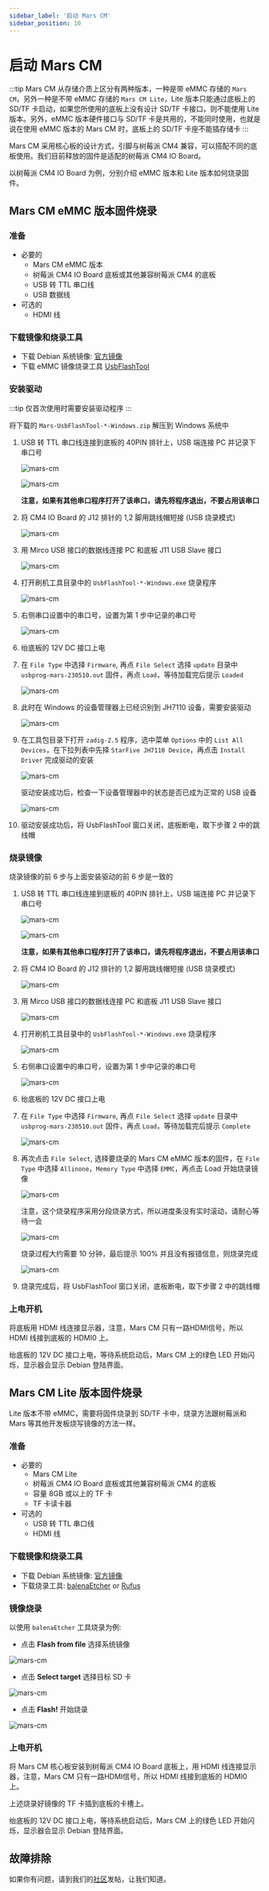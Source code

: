 ```yaml
---
sidebar_label: '启动 Mars CM'
sidebar_position: 10
---
```

# 启动 Mars CM

:::tip
Mars CM 从存储介质上区分有两种版本，一种是带 eMMC 存储的 `Mars CM`，另外一种是不带 eMMC 存储的 `Mars CM Lite`，Lite 版本只能通过底板上的 SD/TF 卡启动，如果您所使用的底板上没有设计 SD/TF 卡接口，则不能使用 Lite 版本。另外，eMMC 版本硬件接口与 SD/TF 卡是共用的，不能同时使用，也就是说在使用 eMMC 版本的 Mars CM 时，底板上的 SD/TF 卡座不能插存储卡
:::

Mars CM 采用核心板的设计方式，引脚与树莓派 CM4 兼容，可以搭配不同的底板使用。我们目前释放的固件是适配的树莓派 CM4 IO Board。

以树莓派 CM4 IO Board 为例，分别介绍 eMMC 版本和 Lite 版本如何烧录固件。

## Mars CM eMMC 版本固件烧录

### 准备

- 必要的
  - Mars CM eMMC 版本
  - 树莓派 CM4 IO Board 底板或其他兼容树莓派 CM4 的底板
  - USB 转 TTL 串口线
  - USB 数据线
- 可选的
  - HDMI 线

### 下载镜像和烧录工具

- 下载 Debian 系统镜像: [官方镜像](https://milkv.io/zh/docs/mars/compute-module/resources/images)
- 下载 eMMC 镜像烧录工具 [UsbFlashTool](https://github.com/milkv-mars/mars-tools/blob/main/Mars-UsbFlashTool-v2.4-Windows.zip)

### 安装驱动

:::tip
仅首次使用时需要安装驱动程序
:::

将下载的 `Mars-UsbFlashTool-*-Windows.zip` 解压到 Windows 系统中

1. USB 转 TTL 串口线连接到底板的 40PIN 排针上，USB 端连接 PC 并记录下串口号

   ![mars-cm](/docs/mars/cm/mars-cm-docs_boot_01.jpg)

   ![mars-cm](/docs/mars/mars-usb-flash-tool_02.png)

   **注意，如果有其他串口程序打开了该串口，请先将程序退出，不要占用该串口**
  
2. 将 CM4 IO Board 的 J12 排针的 1,2 脚用跳线帽短接 (USB 烧录模式)

   ![mars-cm](/docs/mars/cm/mars-cm-docs_boot_03.jpg)

3. 用 Mirco USB 接口的数据线连接 PC 和底板 J11 USB Slave 接口

   ![mars-cm](/docs/mars/cm/mars-cm-docs_boot_04.jpg)

4. 打开刷机工具目录中的 `UsbFlashTool-*-Windows.exe` 烧录程序

   ![mars-cm](/docs/mars/mars-usb-flash-tool_05.png)

5. 右侧串口设置中的串口号，设置为第 1 步中记录的串口号

   ![mars-cm](/docs/mars/mars-usb-flash-tool_06.png)

6. 绐底板的 12V DC 接口上电
7. 在 `File Type` 中选择 `Firmware`, 再点 `File Select` 选择 `update` 目录中 `usbprog-mars-230510.out` 固件，再点 `Load`，等待加载完后提示 `Loaded`

   ![mars-cm](/docs/mars/mars-usb-flash-tool_07.png)

8. 此时在 Windows 的设备管理器上已经识别到 JH7110 设备，需要安装驱动

   ![mars-cm](/docs/mars/mars-usb-flash-tool_08.png)

9. 在工具包目录下打开 `zadig-2.5` 程序，选中菜单 `Options` 中的 `List All Devices`，在下拉列表中先择 `StarFive JH7110 Device`，再点击 `Install Driver` 完成驱动的安装

   ![mars-cm](/docs/mars/mars-usb-flash-tool_09.png)

   驱动安装成功后，检查一下设备管理器中的状态是否已成为正常的 USB 设备

   ![mars-cm](/docs/mars/mars-usb-flash-tool_10.png)

10. 驱动安装成功后，将 UsbFlashTool 窗口关闭，底板断电，取下步骤 2 中的跳线帽

### 烧录镜像

烧录镜像的前 6 步与上面安装驱动的前 6 步是一致的

1. USB 转 TTL 串口线连接到底板的 40PIN 排针上，USB 端连接 PC 并记录下串口号

   ![mars-cm](/docs/mars/cm/mars-cm-docs_boot_01.jpg)

   ![mars-cm](/docs/mars/mars-usb-flash-tool_02.png)

   **注意，如果有其他串口程序打开了该串口，请先将程序退出，不要占用该串口**

2. 将 CM4 IO Board 的 J12 排针的 1,2 脚用跳线帽短接 (USB 烧录模式)

   ![mars-cm](/docs/mars/cm/mars-cm-docs_boot_03.jpg)

3. 用 Mirco USB 接口的数据线连接 PC 和底板 J11 USB Slave 接口

   ![mars-cm](/docs/mars/cm/mars-cm-docs_boot_04.jpg)

4. 打开刷机工具目录中的 `UsbFlashTool-*-Windows.exe` 烧录程序

   ![mars-cm](/docs/mars/mars-usb-flash-tool_05.png)

5. 右侧串口设置中的串口号，设置为第 1 步中记录的串口号

   ![mars-cm](/docs/mars/mars-usb-flash-tool_06.png)

6. 绐底板的 12V DC 接口上电
7. 在 `File Type` 中选择 `Firmware`, 再点 `File Select` 选择 `update` 目录中 `usbprog-mars-230510.out` 固件，再点 `Load`，等待加载完后提示 `Complete`

   ![mars-cm](/docs/mars/mars-usb-flash-tool_15.png)

8. 再次点击 `File Select`, 选择要烧录的 Mars CM eMMC 版本的固件，在 `File Type` 中选择 `Allinone`，`Memory Type` 中选择 `EMMC`，再点击 Load 开始烧录镜像

   ![mars-cm](/docs/mars/cm/mars-cm-docs_boot_16.png)

   注意，这个烧录程序采用分段烧录方式，所以进度条没有实时滚动，请耐心等待一会

   ![mars-cm](/docs/mars/cm/mars-cm-docs_boot_17.png)

   烧录过程大约需要 10 分钟，最后提示 100% 并且没有报错信息，则烧录完成

   ![mars-cm](/docs/mars/cm/mars-cm-docs_boot_18.png)

9. 烧录完成后，将 UsbFlashTool 窗口关闭，底板断电，取下步骤 2 中的跳线帽

### 上电开机

将底板用 HDMI 线连接显示器，注意，Mars CM 只有一路HDMI信号，所以 HDMI 线接到底板的 HDMI0 上。

绐底板的 12V DC 接口上电，等待系统启动后，Mars CM 上的绿色 LED 开始闪烁，显示器会显示 Debian 登陆界面。

## Mars CM Lite 版本固件烧录

Lite 版本不带 eMMC，需要将固件烧录到 SD/TF 卡中，烧录方法跟树莓派和 Mars 等其他开发板烧写镜像的方法一样。

### 准备

- 必要的
  - Mars CM Lite
  - 树莓派 CM4 IO Board 底板或其他兼容树莓派 CM4 的底板
  - 容量 8GB 或以上的 TF 卡
  - TF 卡读卡器
- 可选的
  - USB 转 TTL 串口线
  - HDMI 线

### 下载镜像和烧录工具

- 下载 Debian 系统镜像: [官方镜像](https://milkv.io/zh/docs/mars/compute-module/resources/images)
- 下载烧录工具: [balenaEtcher](https://etcher.balena.io/) or [Rufus](https://rufus.ie/en/)

### 镜像烧录

以使用 `balenaEtcher` 工具烧录为例:

- 点击 **Flash from file** 选择系统镜像

![mars-cm](/docs/mars/cm/mars-cm-docs_boot_etcher_01.png)

- 点击 **Select target** 选择目标 SD 卡

![mars-cm](/docs/mars/cm/mars-cm-docs_boot_etcher_02.png)

- 点击 **Flash!** 开始烧录

![mars-cm](/docs/mars/cm/mars-cm-docs_boot_etcher_03.png)

### 上电开机

将 Mars CM 核心板安装到树莓派 CM4 IO Board 底板上，用 HDMI 线连接显示器，注意，Mars CM 只有一路HDMI信号，所以 HDMI 线接到底板的 HDMI0 上。

上述烧录好镜像的 TF 卡插到底板的卡槽上。

绐底板的 12V DC 接口上电，等待系统启动后，Mars CM 上的绿色 LED 开始闪烁，显示器会显示 Debian 登陆界面。


## 故障排除

如果你有问题，请到我们的[社区](https://community.milkv.io/)发帖，让我们知道。
